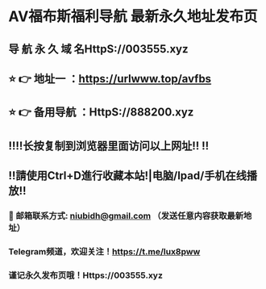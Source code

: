 # AV福布斯福利导航 最新永久地址发布页 
## 导 航 永 久 域 名HttpS://003555.xyz 
## ⭐️ 👉 地址一 ：https://urlwww.top/avfbs
## ⭐️ 👉 备用导航 ：HttpS://888200.xyz
## ‼️‼️长按复制到浏览器里面访问以上网址‼️  ‼️
## ‼️請使用Ctrl+D進行收藏本站!|电脑/Ipad/手机在线播放‼️
### 📧 邮箱联系方式: niubidh@gmail.com （发送任意内容获取最新地址）
### Telegram频道，欢迎关注！https://t.me/lux8pww
### 谨记永久发布页哦！Https://003555.xyz 
